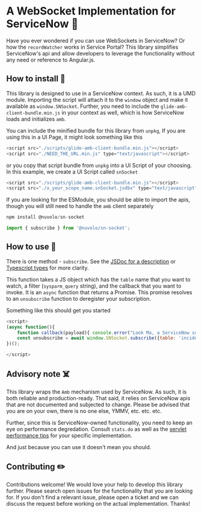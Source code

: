 # A WebSocket Implementation for ServiceNow :rocket:

Have you ever wondered if you can use WebSockets in ServiceNow? Or how the `recordWatcher` works in Service Portal? This library simplifies ServiceNow's api and allow developers to leverage the functionality without any need or reference to Angular.js.

## How to install :t-rex:

This library is designed to use in a ServiceNow context. As such, it is a UMD module. Importing the script will attach it to the `window` object and make it available as `window.SNSocket`. Further, you need to include the `glide-amb-client-bundle.min.js` in your context as well, which is how ServiceNow loads and initializes `amb`.

You can include the minified bundle for this library from `unpkg`, If you are using this in a UI Page, it might look something like this

```js
<script src="./scripts/glide-amb-client-bundle.min.js"></script>
<script src="./NEED_THE_URL.min.js" type="text/javascript"></script>
```

or you copy that script bundle from `unpkg` into a UI Script of your choosing. In this example, we create a UI Script called `snSocket`

```js
<script src="./scripts/glide-amb-client-bundle.min.js"></script>
<script src="./x_your_scope_name.snSocket.jsdbx" type="text/javascript"></script>
```

If you are looking for the ESModule, you should be able to import the apis, though you will still need to handle the `amb` client separately

```js
npm install @nuvolo/sn-socket
```

```js
import { subscribe } from '@nuvolo/sn-socket';
```

## How to use :eagle:

There is one method - `subscribe`. See the [JSDoc for a description](/src/socket.ts#L100) or [Typescript types](/src/socket.ts#L52) for more clarity.

This function takes a JS object which has the `table` name that you want to watch, a filter (`sysparm_query` string), and the callback that you want to invoke. It is an `async` function that returns a Promise. This promise resolves to an `unsubscribe` function to deregister your subscription.

Something like this should get you started

```js
<script>
(async function(){
    function callback(payload){ console.error("Look Ma, a ServiceNow socket", payload) }
    const unsubscribe = await window.SNSocket.subscribe({table: 'incident', filter: 'state=2', callback: callback});
})();

</script>
```

## Advisory note :skull_and_crossbones:

This library wraps the `Amb` mechanism used by ServiceNow. As such, it is both reliable and production-ready. That said, it relies on ServiceNow apis that are not documented and subjected to change. Please be advised that you are on your own, there is no one else, YMMV, etc. etc. etc.

Further, since this is ServiceNow-owned functionality, you need to keep an eye on performance degredation. Consult `stats.do` as well as the [servlet performance tips](https://docs.servicenow.com/bundle/paris-platform-administration/page/administer/platform-performance/concept/c_ServiceNowServlet.html) for your specific implementation.

And just because you can use it doesn't mean you should.

## Contributing :pencil2:

Contributions welcome! We would love your help to develop this library further. Please search open issues for the functionality that you are looking for. If you don't find a relevant issue, please open a ticket and we can discuss the request before working on the actual implementation. Thanks!
